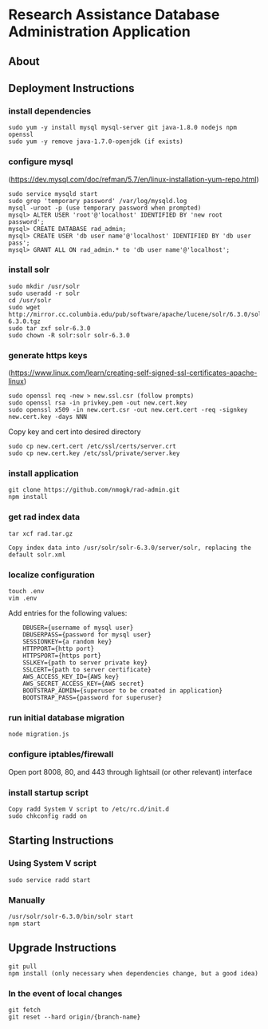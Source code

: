 # Research Assistance Database Administration Application

## About

## Deployment Instructions

### install dependencies
```
sudo yum -y install mysql mysql-server git java-1.8.0 nodejs npm openssl
sudo yum -y remove java-1.7.0-openjdk (if exists)
```
### configure mysql
(https://dev.mysql.com/doc/refman/5.7/en/linux-installation-yum-repo.html)
```
sudo service mysqld start
sudo grep 'temporary password' /var/log/mysqld.log
mysql -uroot -p (use temporary password when prompted)
mysql> ALTER USER 'root'@'localhost' IDENTIFIED BY 'new root password';
mysql> CREATE DATABASE rad_admin;
mysql> CREATE USER 'db user name'@'localhost' IDENTIFIED BY 'db user pass';
mysql> GRANT ALL ON rad_admin.* to 'db user name'@'localhost';
```
### install solr
```
sudo mkdir /usr/solr
sudo useradd -r solr
cd /usr/solr
sudo wget http://mirror.cc.columbia.edu/pub/software/apache/lucene/solr/6.3.0/solr-6.3.0.tgz
sudo tar zxf solr-6.3.0
sudo chown -R solr:solr solr-6.3.0
```
### generate https keys
(https://www.linux.com/learn/creating-self-signed-ssl-certificates-apache-linux)

```
sudo openssl req -new > new.ssl.csr (follow prompts)
sudo openssl rsa -in privkey.pem -out new.cert.key
sudo openssl x509 -in new.cert.csr -out new.cert.cert -req -signkey new.cert.key -days NNN
```
Copy key and cert into desired directory
```
sudo cp new.cert.cert /etc/ssl/certs/server.crt
sudo cp new.cert.key /etc/ssl/private/server.key
```

### install application
```
git clone https://github.com/nmogk/rad-admin.git
npm install
```
### get rad index data
```
tar xcf rad.tar.gz
```
	Copy index data into /usr/solr/solr-6.3.0/server/solr, replacing the default solr.xml
### localize configuration
```
touch .env
vim .env
```
Add entries for the following values:
```
	DBUSER={username of mysql user}
	DBUSERPASS={password for mysql user}
	SESSIONKEY={a random key}
	HTTPPORT={http port}
	HTTPSPORT={https port}
	SSLKEY={path to server private key}
	SSLCERT={path to server certificate}
	AWS_ACCESS_KEY_ID={AWS key}
	AWS_SECRET_ACCESS_KEY={AWS secret}
	BOOTSTRAP_ADMIN={superuser to be created in application} 
	BOOTSTRAP_PASS={password for superuser}
```

### run initial database migration
```
node migration.js
```
### configure iptables/firewall

Open port 8008, 80, and 443 through lightsail (or other relevant) interface

### install startup script
```
Copy radd System V script to /etc/rc.d/init.d
sudo chkconfig radd on
```
## Starting Instructions

### Using System V script
```
sudo service radd start
```

### Manually
```
/usr/solr/solr-6.3.0/bin/solr start
npm start
```
## Upgrade Instructions

```
git pull
npm install (only necessary when dependencies change, but a good idea)
```

### In the event of local changes
```
git fetch
git reset --hard origin/{branch-name}
```